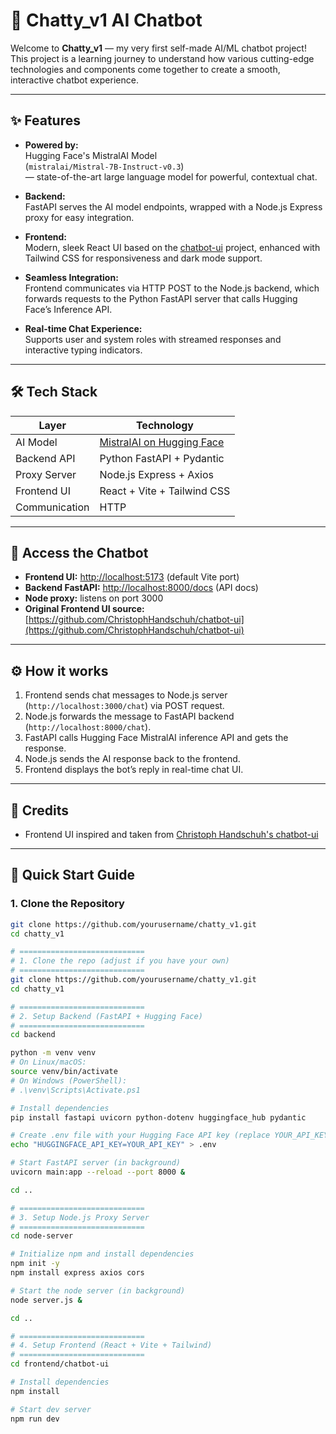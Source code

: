 # 🚀 Chatty_v1 AI Chatbot

Welcome to **Chatty_v1** — my very first self-made AI/ML chatbot project! This project is a learning journey to understand how various cutting-edge technologies and components come together to create a smooth, interactive chatbot experience.

---

## ✨ Features

- **Powered by:**  
  Hugging Face's MistralAI Model  
  (`mistralai/Mistral-7B-Instruct-v0.3`)  
  — state-of-the-art large language model for powerful, contextual chat.

- **Backend:**  
  FastAPI serves the AI model endpoints, wrapped with a Node.js Express proxy for easy integration.

- **Frontend:**  
  Modern, sleek React UI based on the [chatbot-ui](https://github.com/ChristophHandschuh/chatbot-ui) project, enhanced with Tailwind CSS for responsiveness and dark mode support.

- **Seamless Integration:**  
  Frontend communicates via HTTP POST to the Node.js backend, which forwards requests to the Python FastAPI server that calls Hugging Face’s Inference API.

- **Real-time Chat Experience:**  
  Supports user and system roles with streamed responses and interactive typing indicators.

---

## 🛠️ Tech Stack

| Layer         | Technology                        |
| ------------- | -------------------------------- |
| AI Model      | [MistralAI on Hugging Face](https://huggingface.co/mistralai/Mistral-7B-Instruct-v0.3) |
| Backend API   | Python FastAPI + Pydantic         |
| Proxy Server  | Node.js Express + Axios           |
| Frontend UI   | React + Vite + Tailwind CSS       |
| Communication | HTTP|

---

## 🔗 Access the Chatbot

- **Frontend UI:** [http://localhost:5173](http://localhost:5173) (default Vite port)  
- **Backend FastAPI:** [http://localhost:8000/docs](http://localhost:8000/docs) (API docs)  
- **Node proxy:** listens on port 3000  
- **Original Frontend UI source:** [https://github.com/ChristophHandschuh/chatbot-ui](https://github.com/ChristophHandschuh/chatbot-ui)

---

## ⚙️ How it works

1. Frontend sends chat messages to Node.js server (`http://localhost:3000/chat`) via POST request.  
2. Node.js forwards the message to FastAPI backend (`http://localhost:8000/chat`).  
3. FastAPI calls Hugging Face MistralAI inference API and gets the response.  
4. Node.js sends the AI response back to the frontend.  
5. Frontend displays the bot’s reply in real-time chat UI.

---

## 📢 Credits

- Frontend UI inspired and taken from [Christoph Handschuh's chatbot-ui](https://github.com/ChristophHandschuh/chatbot-ui)  

---

## 🚀 Quick Start Guide

### 1. Clone the Repository

```bash
git clone https://github.com/yourusername/chatty_v1.git
cd chatty_v1

# ============================
# 1. Clone the repo (adjust if you have your own)
# ============================
git clone https://github.com/yourusername/chatty_v1.git
cd chatty_v1

# ============================
# 2. Setup Backend (FastAPI + Hugging Face)
# ============================
cd backend

python -m venv venv
# On Linux/macOS:
source venv/bin/activate
# On Windows (PowerShell):
# .\venv\Scripts\Activate.ps1

# Install dependencies
pip install fastapi uvicorn python-dotenv huggingface_hub pydantic

# Create .env file with your Hugging Face API key (replace YOUR_API_KEY)
echo "HUGGINGFACE_API_KEY=YOUR_API_KEY" > .env

# Start FastAPI server (in background)
uvicorn main:app --reload --port 8000 &

cd ..

# ============================
# 3. Setup Node.js Proxy Server
# ============================
cd node-server

# Initialize npm and install dependencies
npm init -y
npm install express axios cors

# Start the node server (in background)
node server.js &

cd ..

# ============================
# 4. Setup Frontend (React + Vite + Tailwind)
# ============================
cd frontend/chatbot-ui

# Install dependencies
npm install

# Start dev server
npm run dev

